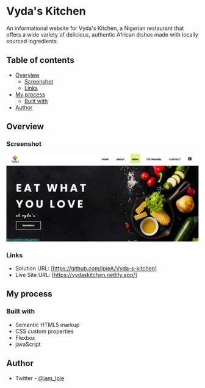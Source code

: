 # Vyda's Kitchen

An informational website for Vyda's Kitchen, a Nigerian restaurant that offers a wide variety of delicious, 
authentic African dishes made with locally sourced ingredients. 

## Table of contents

- [Overview](#overview)
  - [Screenshot](#screenshot)
  - [Links](#links)
- [My process](#my-process)
  - [Built with](#built-with)
- [Author](#author)

## Overview

### Screenshot

![](./images/vydas.png)


### Links

- Solution URL: [https://github.com/IpieA/Vyda-s-kitchen]
- Live Site URL: [https://vydaskitchen.netlify.app/]

## My process

### Built with

- Semantic HTML5 markup
- CSS custom properties
- Flexbox
- javaScript


## Author

- Twitter - [@iam_Ipie](https://www.twitter.com/iam_Ipie)